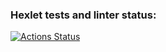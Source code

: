 ### Hexlet tests and linter status:
[![Actions Status](https://github.com/Olivia-Shch/frontend-project-44/actions/workflows/hexlet-check.yml/badge.svg)](https://github.com/Olivia-Shch/frontend-project-44/actions)
